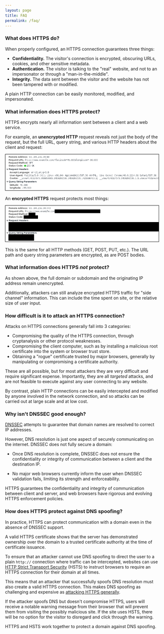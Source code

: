 ```yaml
---
layout: page
title: FAQ
permalink: /faq/
---
```


### What does HTTPS do?

When properly configured, an HTTPS connection guarantees three things:

* **Confidentiality.** The visitor's connection is encrypted, obscuring URLs, cookies, and other sensitive metadata.
* **Authentication.** The visitor is talking to the "real" website, and not to an impersonator or through a "man-in-the-middle".
* **Integrity.** The data sent between the visitor and the website has not been tampered with or modified.

A plain HTTP connection can be easily monitored, modified, and impersonated.

### What information does HTTPS protect?

HTTPS encrypts nearly all information sent between a client and a web service.

For example, an **unencrypted HTTP** request reveals not just the body of the request, but the full URL, query string, and various HTTP headers about the client and request:

<img src="/assets/images/with-http-headers.png" title="What you see with HTTP" style="border: 1px solid black" />

An **encrypted HTTPS** request protects most things:

<img src="/assets/images/with-https-headers.png" title="What you see with HTTPS" style="border: 1px solid black" />

This is the same for all HTTP methods (GET, POST, PUT, etc.). The URL path and query string parameters are encrypted, as are POST bodies.

### What information does HTTPS _not_ protect?

As shown above, the full domain or subdomain and the originating IP address remain unencrypted.

Additionally, attackers can still analyze encrypted HTTPS traffic for "side channel" information. This can include the time spent on site, or the relative size of user input.

### How difficult is it to attack an HTTPS connection?

Attacks on HTTPS connections generally fall into 3 categories:

* Compromising the quality of the HTTPS connection, through cryptanalysis or other protocol weaknesses.
* Compromising the client computer, such as by installing a malicious root certificate into the system or browser trust store.
* Obtaining a "rogue" certificate trusted by major browsers, generally by manipulating or compromising a certificate authority.

These are all possible, but for most attackers they are very difficult and require significant expense. Importantly, they are all _targeted_ attacks, and are not feasible to execute against any user connecting to any website.

By contrast, plain HTTP connections can be easily intercepted and modified by anyone involved in the network connection, and so attacks can be carried out at large scale and at low cost.

### Why isn't DNSSEC good enough?

[DNSSEC](https://en.wikipedia.org/wiki/Domain_Name_System_Security_Extensions) attempts to guarantee that domain names are resolved to correct IP addresses.

However, DNS resolution is just one aspect of securely communicating on the internet. DNSSEC does not fully secure a domain:

* Once DNS resolution is complete, DNSSEC does not ensure the confidentiality or integrity of communication between a client and the destination IP.

* No major web browsers currently inform the user when DNSSEC validation fails, limiting its strength and enforceability.

HTTPS guarantees the confidentiality and integrity of communication between client and server, and web browsers have rigorous and evolving HTTPS enforcement policies.

### How does HTTPS protect against DNS spoofing?

In practice, HTTPS can protect communication with a domain even in the absence of DNSSEC support.

A valid HTTPS certificate shows that the server has demonstrated ownership over the domain to a trusted certificate authority at the time of certificate issuance.

To ensure that an attacker cannot use DNS spoofing to direct the user to a plain `http://` connection where traffic can be intercepted, websites can use [HTTP Strict Transport Security](/hsts/) (HSTS) to instruct browsers to require an HTTPS connection for their domain at all times.

This means that an attacker that successfully spoofs DNS resolution must also create a valid HTTPS connection. This makes DNS spoofing as challenging and expensive as [attacking HTTPS generally](#how-difficult-is-it-to-attack-an-https-connection?).

If the attacker spoofs DNS but doesn't compromise HTTPS, users will receive a notable warning message from their browser that will prevent them from visiting the possibly malicious site. If the site uses HSTS, there will be no option for the visitor to disregard and click through the warning.

HTTPS and HSTS work together to protect a domain against DNS spoofing.
